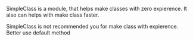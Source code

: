 SimpleClass is a module, that helps make classes with zero expierence. It also can helps with make class faster.

SimpleClass is not recommended you for make class with expierence. Better use default method